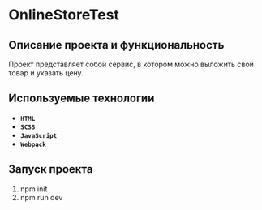 # OnlineStoreTest  

## Описание проекта и функциональность

Проект представляет собой сервис, в котором можно выложить свой товар и указать цену.

## Используемые технологии

* __`HTML`__
* __`SCSS`__
* __`JavaScript`__
* __`Webpack`__

## Запуск проекта  

1. npm init
2. npm run dev
